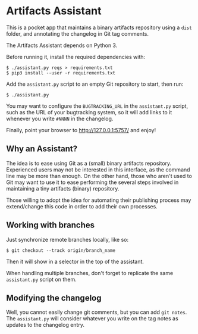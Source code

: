 # Artifacts Assistant

This is a pocket app that maintains a binary artifacts repository using a
`dist` folder, and annotating the changelog in Git tag comments.

The Artifacts Assistant depends on Python 3.

Before running it, install the required dependencies with:

    $ ./assistant.py reqs > requirements.txt
    $ pip3 install --user -r requirements.txt

Add the `assistant.py` script to an empty Git repository to start, then run:

    $ ./assistant.py

You may want to configure the `BUGTRACKING_URL` in the `assistant.py` script,
such as the URL of your bugtracking system, so it will add links to it whenever
you write `#NNNN` in the changelog.

Finally, point your browser to http://127.0.0.1:5757/ and enjoy!


## Why an Assistant?

The idea is to ease using Git as a (small) binary artifacts repository.
Experienced users may not be interested in this interface, as the command line
may be more than enough. On the other hand, those who aren't used to Git may
want to use it to ease performing the several steps involved in maintaining a
tiny artifacts (binary) repository.

Those willing to adopt the idea for automating their publishing process may
extend/change this code in order to add their own processes.


## Working with branches

Just synchronize remote branches locally, like so:

    $ git checkout --track origin/branch_name

Then it will show in a selector in the top of the assistant.

When handling multiple branches, don't forget to replicate the same
`assistant.py` script on them.


## Modifying the changelog

Well, you cannot easily change git comments, but you can add `git notes`. The
`assistant.py` will consider whatever you write on the tag notes as updates to
the changelog entry.

